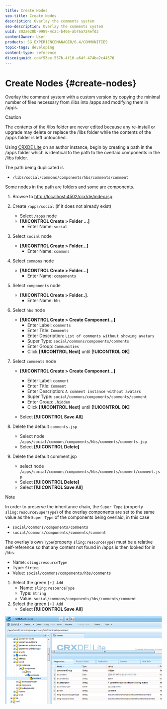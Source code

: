 ```yaml
---
title: Create Nodes
seo-title: Create Nodes
description: Overlay the comments system 
seo-description: Overlay the comments system 
uuid: 802ae28b-9989-4c2c-b466-ab76a724efd3
contentOwner: User
products: SG_EXPERIENCEMANAGER/6.4/COMMUNITIES
topic-tags: developing
content-type: reference
discoiquuid: cd4f53ee-537b-4f10-a64f-474ba2c44576
---
```


# Create Nodes {#create-nodes}

Overlay the comment system with a custom version by copying the minimal number of files necessary from /libs into /apps and modifying them in /apps.

>[!CAUTION]
>
>The contents of the /libs folder are never edited because any re-install or upgrade may delete or replace the /libs folder while the contents of the /apps folder is left untouched.

Using [CRXDE Lite](../../help/sites-developing/developing-with-crxde-lite.md) on an author instance, begin by creating a path in the /apps folder which is identical to the path to the overlaid components in the /libs folder.

The path being duplicated is

* `/libs/social/commons/components/hbs/comments/comment`

Some nodes in the path are folders and some are components.

1. Browse to [http://localhost:4502/crx/de/index.jsp](http://localhost:4502/crx/de/index.jsp)
1. Create `/apps/social` (if it does not already exist)
    * Select `/apps` node
    * **[!UICONTROL Create > Folder ...]**
        * Enter Name: `social`
1. Select `social` node
    * **[!UICONTROL Create > Folder...]**
        * Enter Name: `commons`
1. Select `commons` node
    * **[!UICONTROL Create > Folder...]**
        * Enter Name: `components`
1. Select `components` node
    * **[!UICONTROL Create > Folder..]**.
        * Enter Name: `hbs`
1. Select `hbs` node
    * **[!UICONTROL Create > Create Component...]**
        * Enter Label: `comments`
        * Enter Title: `Comments`
        * Enter Description: `List of comments without showing avatars`
        * Super Type: `social/commons/components/comments`
        * Enter Group: `Communities`
        * Click **[!UICONTROL Next]** until **[!UICONTROL OK]**
1. Select `comments` node

    * **[!UICONTROL Create > Create Component...]**

        * Enter Label: `comment`
        * Enter Title: `Comment`
        * Enter Description: `A comment instance without avatars`
        * Super Type: `social/commons/components/comments/comment`
        * Enter Group: `.hidden`
        * Click **[!UICONTROL Next]** until **[!UICONTROL OK]**
    * Select **[!UICONTROL Save All]**
1. Delete the default `comments.jsp`
    * Select node `/apps/social/commons/components/hbs/comments/comments.jsp`
    * Select **[!UICONTROL Delete]**
1. Delete the default comment.jsp
    * select node `/apps/social/commons/components/hbs/comments/comment/comment.jsp`
    * Select **[!UICONTROL Delete]**
    * Select **[!UICONTROL Save All]**

>[!NOTE]
>
>In order to preserve the inheritance chain, the `Super Type` (property `sling:resourceSuperType`) of the overlay components are set to the same value as the `Super Type` of the components being overlaid, in this case
>
>* `social/commons/components/comments`
>* `social/commons/components/comments/comment`
>

The overlay's own `Type`(property `sling:resourceType`) must be a relative self-reference so that any content not found in /apps is then looked for in /libs.
* Name: `sling:resourceType`
* Type: `String`
* Value: `social/commons/components/hbs/comments`

1. Select the green `[+] Add`
    * Name: `sling:resourceType`
    * Type: `String`
    * Value: `social/commons/components/hbs/comments/comment`
1. Select the green `[+] Add`
   * Select **[!UICONTROL Save All]**

![chlimage_1-4](assets/chlimage_1-4.png) 

